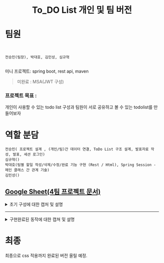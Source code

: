 <h1 align="center"> To_DO List 개인 및 팀 버전  </h1>


팀원
=======
```


전승민(팀장), 박대호, 김민성, 심규혁


```


미니 프로젝트: spring boot, rest api, maven
> 미완료 : MSA(JWT 구성)



### 프로젝트 목표 :

개인이 사용할 수 있는 todo list 구성과 팀원이 서로 공유하고 볼 수 있는 todolist를 만들어보자


# 역할 분담
```
전승민( 프로젝트 설계 , (개인/팀)간 데이터 연결, ToDo List 구조 설계, 발표자료 작성, 발표, 세션 로그인)
심규혁()
박대호(팀별 할일 작성/삭제/수정/완료 기능 구현 (Rest / Html), Spring Session - 메인 클래스 간 관계 기술)
김민성()

```



[Google Sheet(4팀 프로젝트 문서)](https://docs.google.com/spreadsheets/d/1W5FWxfUWDjQPUbMkPeahi3Vn_Bxx6TmZ9QnIumbHlPE/edit?usp=sharing)
------------------------------------------------------------------------------------------------------------------------------------------------------------------
<details>
<summary>초기 구성에 대한 캡처 및 설명</summary>
  
![image](https://github.com/CoffeerLatte/git-4team/assets/125641153/76007f30-4c8a-4c18-9863-cff0406a49d2)

* 기본적인 데이터 입력 및 수정, 제거 기능 구현. todo의 기능 구현


초기 구성 flow

![ToDo_flow](https://github.com/CoffeerLatte/git-4team/assets/80744883/4be876c3-ae46-47e7-8514-f8a812527932)

* todo 사용자 -> 회원가입 유무를 본인이 확인 -> 아이디가 있다면 로그인 -> 개인 Todo List 사용 -> 팀 Todo List 사용 -> 개인 Todo List 사용(자유롭게 이동 가능)
  
> 아이디가 없다면 회원가입
> 
> 팀용 todolist에서의 팀원들 마다 구별법 추후 구상.

![캡처](https://github.com/CoffeerLatte/git-4team/assets/125641153/9225727a-c756-491b-a76a-651649f2b6c6)

* 사용하게 될 기본적인 table 구상.
  
</details>

-----------------------------------------------------------------------------------------------------------------------------------------------------------
<details>

  <summary>구현완료된 동작에 대한 캡쳐 및 설명</summary>
  
  


session login 완성 및 todo_list와 연동 과정
-- 서로다른 테이블을 join하는 방법으로 원하는 데이터를 가져오려고 했다.
-- 실패 (이유는 새로운 객체를 생성하여 가져오고 있었기 때문)

-- 디버그 방법
-- joincolumn을 사용하지 않고, 로그인을 하자마자, 로그인하는 파트에서 바로 데이터를 넘겨주는 방식으로 해결.
![tempsnip](https://github.com/CoffeerLatte/git-4team/assets/125641153/40d58adc-6a8d-43a4-a431-5ff388d64dfc)
해결하는 구문

session login + TodoList + team_todolist  연동과정


안되었던 부분
![image](https://github.com/CoffeerLatte/git-4team/assets/125641153/3ab1ec85-0ba9-4d6b-bfec-046437a87e81)

디버깅

(설명부탁)

-- 리다이렉션 문제
데이터를 update, insert, delete, complete하고 나서 원하는 페이지로 redirection이 되지 않았음. 계속 메인페이지로 load.
resource / template/ teamtodo.html 파일을 수정하여 update, delete, complete는 데이터 이동 동작 후 page를 reload하게 만듬.
결과 : 데이터를 입력 후 입력한 데이터가 현재 html 페이지에 정상 반영됨.

// 로그인
![image](https://github.com/CoffeerLatte/git-4team/assets/125641153/7fc676f6-785a-4b92-9eac-7bbca1003b89) 

// 회원가입
![image](https://github.com/CoffeerLatte/git-4team/assets/125641153/01c1386e-c12e-4299-b5bf-5308a3a4b886) 

//비밀번호가 틀렸을 경우
![image](https://github.com/CoffeerLatte/git-4team/assets/125641153/b33ce2cf-dc02-4892-bcf0-f2bab50550cd) 

// 다른 회원이 사용중인 닉네임의 경우
![image](https://github.com/CoffeerLatte/git-4team/assets/125641153/38326061-67e5-4322-afcb-da18677ad553) 

// 로그인 시 자신만의 개인 todo리스트로 이동
![image](https://github.com/CoffeerLatte/git-4team/assets/125641153/2819a290-3cef-436a-892c-76c185d6d027) 

--------------------------------------------------------------------------------------------------------------------------------------------------------------------------------------------------------------------

+ 팀 할일 버튼 및 로그아웃 버튼 상호 작용 가능.

// 팀 할일 페이지
![image](https://github.com/CoffeerLatte/git-4team/assets/125641153/190d443d-467a-4b4d-ad22-5a55053fdab1) 

// 팀 할일 페이지에서의 팀별 todolist 작성
![image](https://github.com/CoffeerLatte/git-4team/assets/125641153/579f35cf-e15b-4d30-a7cb-b316cd4e6f67) 

// 팀 할일 페이지에서의 todo 삭제 메시지 띄우기
![image](https://github.com/CoffeerLatte/git-4team/assets/125641153/86f433c7-4e76-4ac5-9d0b-563d28afa9f7) 

// 팀 할일 페이지에서 수정 버튼을 눌러서 완수 날짜 및 할일을 수정하는 캡쳐
![image](https://github.com/CoffeerLatte/git-4team/assets/125641153/f05dcc9a-97bc-486e-b923-8064c6f35f22) 

// 팀 할일 페이지에서 방금 수정한 내용이 즉시 반영되는 모습
![image](https://github.com/CoffeerLatte/git-4team/assets/125641153/eabeb45e-a292-49cb-8139-170fd37c446c) 

// 완료 버튼 정상 동작
![image](https://github.com/CoffeerLatte/git-4team/assets/125641153/4170945b-c403-49a4-84c5-da4b57828d94) 

--------------------------------------------------------------------------------------------------------------------------------------------------------------------------------------------------------------------

+ 팀 할일 페이지 Rest로 구현

// 팀 할일 페이지 팀별 todolist 확인
![image](https://github.com/CoffeerLatte/git-4team/assets/76561901/427b9eaa-5d62-4df3-ba5d-ab9fca2c1cbd) 

// 팀 할일 페이지 팀별 todolist 작성
![insert](https://github.com/CoffeerLatte/git-4team/assets/76561901/5925b9ca-6922-416f-9809-9f85a17dcead) 

//  팀 할일 페이지 팀별 todolist 작성 결과
![insert2](https://github.com/CoffeerLatte/git-4team/assets/76561901/761d32ac-8100-4f29-882e-01dadd2ba5ca) 


//  팀 할일 페이지 팀별 할일 수정 전
![update1](https://github.com/CoffeerLatte/git-4team/assets/76561901/6fd72434-13ac-41be-b46d-66e92c6a4ee7) 

//  팀 할일 페이지 팀별 할일 수정 화면
![update2](https://github.com/CoffeerLatte/git-4team/assets/76561901/f9f135ae-cbd0-4592-88c9-1ac292b4545e) 

//  팀 할일 페이지 팀별 할일 수정 후
![update3](https://github.com/CoffeerLatte/git-4team/assets/76561901/c0c1965f-89fd-4b9e-9dab-a06e60fef495) 


// 팀 할일 페이지 할일 완료 처리
![completed](https://github.com/CoffeerLatte/git-4team/assets/76561901/d9e84329-3f6e-4e97-87e4-bc47ba88f903) 

// 팀 할일 페이지 할일 완료 처리 결과
![completed2](https://github.com/CoffeerLatte/git-4team/assets/76561901/308b8f34-2e20-430d-8c91-dc0a2392f23f) 


// 팀 할일 페이지 할일 삭제 처리
![delete](https://github.com/CoffeerLatte/git-4team/assets/76561901/dd6f656f-1f44-4a29-b20d-359cbadab8a6) 

// 팀 할일 페이지 할일 삭제 처리 결과
![delete2](https://github.com/CoffeerLatte/git-4team/assets/76561901/cd24c320-270e-46e6-996c-de665f71920f) 


--------------------------------------------------------------------------------------------------------------------------------------------------------------------------------------------------------------------

+ 개인 페이지 todo

// 개인 페이지에서의 todo 작성
![image](https://github.com/CoffeerLatte/git-4team/assets/125641153/58d76433-b87d-4362-b3e4-85be66105356) 

// 버튼 정상 동작
![image](https://github.com/CoffeerLatte/git-4team/assets/125641153/7964fe01-c4e5-4676-9345-8ac8b92eb3be) 

// 개인 페이지에서의 수정 정상 기능
![image](https://github.com/CoffeerLatte/git-4team/assets/125641153/8feacc7c-0fd9-40bf-af12-2ad60f146038) 

// 개인 페이지에서의 데이터 삭제 정상
![image](https://github.com/CoffeerLatte/git-4team/assets/125641153/4cf9fa70-4ef8-457a-b335-2527bcfcee96) 

// maria db 데이터 베이스에 쌓이는 todoentity 정보 (팀)
![image](https://github.com/CoffeerLatte/git-4team/assets/125641153/3777d2c1-dca3-4da4-9037-3c804a17fa43) 

// maria db 데이터 베이스에 쌓이는 todoentity 정보 (개인)
![image](https://github.com/CoffeerLatte/git-4team/assets/125641153/4aaf1122-e8f7-4ef7-97fc-079cbbbe3635) 

// maria db 데이터베이스에 쌓이는 회원가입한 계정 정보
![image](https://github.com/CoffeerLatte/git-4team/assets/125641153/36771c35-b123-4c29-abfb-0fe82e4b50ff) 

--------------------------------------------------------------------------------------------------------------------------------------------------------------------------------------------------------------------

+ 개인 페이지 todo Rest로 구현

// 개인 페이지에서의 todo 작성
![insert](https://github.com/CoffeerLatte/git-4team/assets/76561901/7e5716f6-620a-4d71-81b0-c0a84ac43a23)


// 개인 페이지에서의 todo 작성 결과

![insert2](https://github.com/CoffeerLatte/git-4team/assets/76561901/4f8c6cf8-91a4-4846-85ed-52c4992158c9)

// 개인 페이지에서의 todo 열람
![get](https://github.com/CoffeerLatte/git-4team/assets/76561901/f7d411bc-e407-4c91-b55d-4e5758989698)

// 개인 페이지에서의 todo 수정
![update](https://github.com/CoffeerLatte/git-4team/assets/76561901/b8f5ff8b-fa2a-45c2-a11a-d3773a49248a)

// 개인 페이지에서의 todo 수정 결과

![update2](https://github.com/CoffeerLatte/git-4team/assets/76561901/d88ac97c-c732-4658-bc4c-b97093476e97)

// 개인 페이지에서의 todo 완료 처리 
![completed](https://github.com/CoffeerLatte/git-4team/assets/76561901/a202e13b-aa3d-4999-874e-910350f9b926)

// 개인 페이지에서의 todo 완료 처리 결과

![completed2](https://github.com/CoffeerLatte/git-4team/assets/76561901/d9824008-8b45-4919-bf26-0e9159f8dd24)

// 개인 페이지에서의 todo 삭제
![delete](https://github.com/CoffeerLatte/git-4team/assets/76561901/83971fb4-e683-426f-9896-a5f1d38f8194)

// 개인 페이지에서의 todo 삭제 결과

![delete2](https://github.com/CoffeerLatte/git-4team/assets/76561901/b58ada6f-181f-4fbe-98e6-74cf0c19d2d9)

</details>




# 최종 

최종으로 css 적용까지 완료된 버전 올릴 예정.
